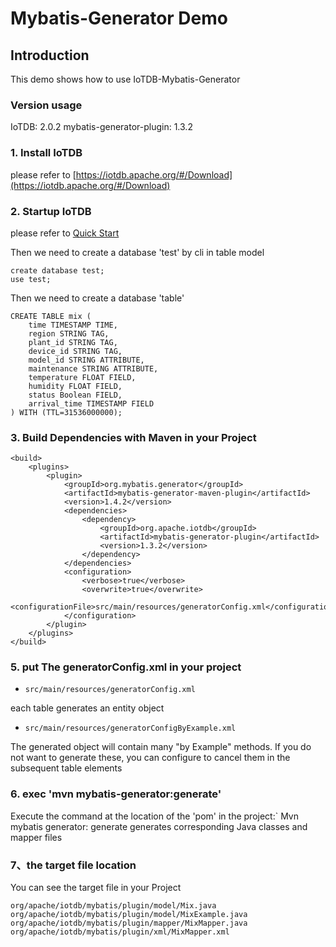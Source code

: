 <!--

    Licensed to the Apache Software Foundation (ASF) under one
    or more contributor license agreements.  See the NOTICE file
    distributed with this work for additional information
    regarding copyright ownership.  The ASF licenses this file
    to you under the Apache License, Version 2.0 (the
    "License"); you may not use this file except in compliance
    with the License.  You may obtain a copy of the License at

        http://www.apache.org/licenses/LICENSE-2.0

    Unless required by applicable law or agreed to in writing,
    software distributed under the License is distributed on an
    "AS IS" BASIS, WITHOUT WARRANTIES OR CONDITIONS OF ANY
    KIND, either express or implied.  See the License for the
    specific language governing permissions and limitations
    under the License.

-->

# Mybatis-Generator Demo

## Introduction

This demo shows how to use IoTDB-Mybatis-Generator

### Version usage

IoTDB: 2.0.2
mybatis-generator-plugin: 1.3.2

### 1. Install IoTDB

please refer to [https://iotdb.apache.org/#/Download](https://iotdb.apache.org/#/Download)

### 2. Startup IoTDB

please refer to [Quick Start](http://iotdb.apache.org/UserGuide/Master/Get%20Started/QuickStart.html)

Then we need to create a database 'test' by cli in table model
```
create database test;
use test;
```
Then we need to create a database 'table'
```
CREATE TABLE mix (
    time TIMESTAMP TIME,
    region STRING TAG,
    plant_id STRING TAG,
    device_id STRING TAG,
    model_id STRING ATTRIBUTE,
    maintenance STRING ATTRIBUTE,
    temperature FLOAT FIELD,
    humidity FLOAT FIELD,
    status Boolean FIELD,
    arrival_time TIMESTAMP FIELD
) WITH (TTL=31536000000);
```

### 3. Build Dependencies with Maven in your Project

```
<build>
    <plugins>
        <plugin>
            <groupId>org.mybatis.generator</groupId>
            <artifactId>mybatis-generator-maven-plugin</artifactId>
            <version>1.4.2</version>
            <dependencies>
                <dependency>
                    <groupId>org.apache.iotdb</groupId>
                    <artifactId>mybatis-generator-plugin</artifactId>
                    <version>1.3.2</version>
                </dependency>
            </dependencies>
            <configuration>
                <verbose>true</verbose>
                <overwrite>true</overwrite>
                <configurationFile>src/main/resources/generatorConfig.xml</configurationFile>
            </configuration>
        </plugin>
    </plugins>
</build>
```

### 5. put The generatorConfig.xml in your project

- `src/main/resources/generatorConfig.xml`

each table generates an entity object

- `src/main/resources/generatorConfigByExample.xml`

The generated object will contain many "by Example" methods. If you do not want to generate these, you can configure to cancel them in the subsequent table elements

### 6. exec 'mvn mybatis-generator:generate'

Execute the command at the location of the 'pom' in the project:` Mvn mybatis generator: generate generates corresponding Java classes and mapper files

### 7、the target file location

You can see the target file in your Project  

```
org/apache/iotdb/mybatis/plugin/model/Mix.java
org/apache/iotdb/mybatis/plugin/model/MixExample.java
org/apache/iotdb/mybatis/plugin/mapper/MixMapper.java
org/apache/iotdb/mybatis/plugin/xml/MixMapper.xml
```
